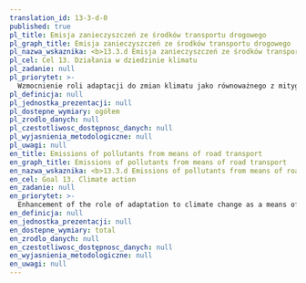 ```yaml
---
translation_id: 13-3-d-0
published: true
pl_title: Emisja zanieczyszczeń ze środków transportu drogowego
pl_graph_title: Emisja zanieczyszczeń ze środków transportu drogowego
pl_nazwa_wskaznika: <b>13.3.d Emisja zanieczyszczeń ze środków transportu drogowego</b>
pl_cel: Cel 13. Działania w dziedzinie klimatu
pl_zadanie: null
pl_priorytet: >-
  Wzmocnienie roli adaptacji do zmian klimatu jako równoważnego z mitygacją środka walki ze zmianą klimatu
pl_definicja: null
pl_jednostka_prezentacji: null
pl_dostepne_wymiary: ogółem
pl_zrodlo_danych: null
pl_czestotliwosc_dostępnosc_danych: null
pl_wyjasnienia_metodologiczne: null
pl_uwagi: null
en_title: Emissions of pollutants from means of road transport
en_graph_title: Emissions of pollutants from means of road transport
en_nazwa_wskaznika: <b>13.3.d Emissions of pollutants from means of road transport</b>
en_cel: Goal 13. Climate action
en_zadanie: null
en_priorytet: >-
  Enhancement of the role of adaptation to climate change as a means of combating climate change equivalent to mitigation
en_definicja: null
en_jednostka_prezentacji: null
en_dostepne_wymiary: total
en_zrodlo_danych: null
en_czestotliwosc_dostępnosc_danych: null
en_wyjasnienia_metodologiczne: null
en_uwagi: null
---
```

